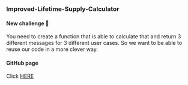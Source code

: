 ### Improved-Lifetime-Supply-Calculator
#### New challenge 🚀
You need to create a function that is able to calculate that and return 3 different messages for 3 different user cases. So we want to be able to reuse our code in a more clever way. 
#### GitHub page
Click [HERE](https://armanpartovi.github.io/Improved-Lifetime-Supply-Calculator/)
